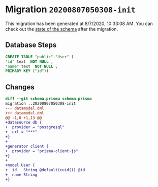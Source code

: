 # Migration `20200807050308-init`

This migration has been generated at 8/7/2020, 10:33:08 AM.
You can check out the [state of the schema](./schema.prisma) after the migration.

## Database Steps

```sql
CREATE TABLE "public"."User" (
"id" text  NOT NULL ,
"name" text  NOT NULL ,
PRIMARY KEY ("id"))
```

## Changes

```diff
diff --git schema.prisma schema.prisma
migration ..20200807050308-init
--- datamodel.dml
+++ datamodel.dml
@@ -1,0 +1,13 @@
+datasource db {
+  provider = "postgresql"
+  url = "***"
+}
+
+generator client {
+  provider = "prisma-client-js"
+}
+
+model User {
+  id   String @default(cuid()) @id
+  name String
+}
```



